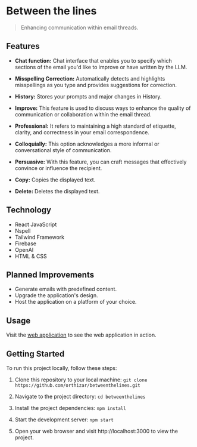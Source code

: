 # Between the lines

> Enhancing communication within email threads.

## Features

- **Chat function:** Chat interface that enables you to specify which sections of the email you'd like to improve or have written by the LLM.

- **Misspelling Correction:** Automatically detects and highlights misspellings as you type and provides suggestions for correction.

- **History:** Stores your prompts and major changes in History.

- **Improve:** This feature is used to discuss ways to enhance the quality of communication or collaboration within the email thread.

- **Professional:** It refers to maintaining a high standard of etiquette, clarity, and correctness in your email correspondence.

- **Colloquially:** This option acknowledges a more informal or conversational style of communication.

- **Persuasive:** With this feature, you can craft messages that effectively convince or influence the recipient.

- **Copy:** Copies the displayed text.

- **Delete:** Deletes the displayed text.

## Technology

- React JavaScript
- Nspell
- Tailwind Framework
- Firebase
- OpenAI
- HTML & CSS

## Planned Improvements

- Generate emails with predefined content.
- Upgrade the application's design.
- Host the application on a platform of your choice.

## Usage

Visit the [web application](https://betweenthelines-55a80.web.app/) to see the web application in action.

## Getting Started

To run this project locally, follow these steps:

1. Clone this repository to your local machine:
`git clone https://github.com/orthizar/betweenthelines.git`

2. Navigate to the project directory:
`cd betweenthelines`

3. Install the project dependencies:
`npm install`

4. Start the development server:
`npm start`

5. Open your web browser and visit http://localhost:3000 to view the project.
